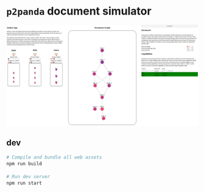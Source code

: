 # `p2panda` document simulator

![screenshot of document graph simulation](/screenshot.png)

## dev

```bash
# Compile and bundle all web assets
npm run build

# Run dev server
npm run start
```
